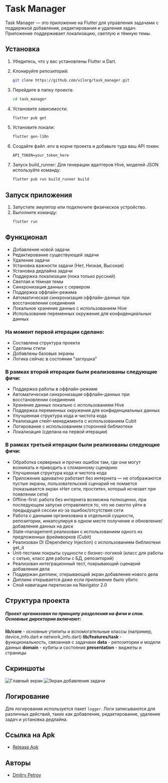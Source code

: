 # Task Manager

Task Manager — это приложение на Flutter для управления задачами с поддержкой добавления, редактирования и удаления задач. Приложение поддерживает локализацию, светлую и тёмную темы.

## Установка

1. Убедитесь, что у вас установлены Flutter и Dart.

2. Клонируйте репозиторий:
   ```bash
   git clone https://github.com/vilorg/task_manager.git
   ```
3. Перейдите в папку проекта:
   ```bash
   cd task_manager
   ```
4. Установите зависимости:
   ```bash
   flutter pub get
   ```
5. Установите локали:
   ```bash
   flutter gen-l10n
   ```
6. Создайте файл .env в корне проекта и добавьте туда ваш API токен:
   ```dotenv
   API_TOKEN=your_token_here
   ```
7. Запуск build_runner:
   Для генерации адаптеров Hive, моделей JSON используйте команду:
   ```sh
   flutter pub run build_runner build
   ```

## Запуск приложения

1. Запустите эмулятор или подключите физическое устройство.
2. Выполните команду:
   ```bash
   flutter run
   ```

## Функционал

- Добавление новой задачи
- Редактирование существующей задачи
- Удаление задачи
- Установка важности задачи (Нет, Низкая, Высокая)
- Установка дедлайна задачи
- Поддержка локализации (пока только русский)
- Светлая и тёмная темы
- Синхронизация данных с сервером
- Поддержка оффлайн-режима
- Автоматическая синхронизация оффлайн-данных при восстановлении соединения
- Локальное хранение данных с использованием Hive
- Использование переменных окружения для конфиденциальных данных

### На момент первой итерации сделано:

- Составлена структура проекта
- Сделаны стили
- Добавлены базовые экраны
- Логика сейчас в состоянии "заглушка"

### В рамках второй итерации были реализованы следующие фичи:

- Поддержка работы в оффлайн-режиме
- Автоматическая синхронизация оффлайн-данных при восстановлении соединения
- Хранение данных локально с использованием Hive
- Поддержка переменных окружения для конфиденциальных данных
- Улучшенная структура кода и чистота кода
- Реализация стейт-менеджмента с использованием Cubit
- Логирование с использованием сторонней библиотеки
- Локализация (сделана на первой итерации)

### В рамках третьей итерации были реализованы следующие фичи:

- Обработка серверных и прочих ошибок там, где они могут возникать и приводить к сломанному сценарию
- Улучшенная структура кода и чистота кода
- Приложение адекватно работает без интернета — не отображаются пустые экраны, пользовательский сценарий не ломается (показывается экран «Нет сети, простите», который исчезает при появлении сети)
- Offline-first: работа без интернета возможна полноценно, при последующем запуске отправляется то, что не смогло уйти в предыдущей сессии из-за ошибок/отсутствия сети
- Работа с данными организована в отдельной сущности, репозитории, инкапсулируя в одном месте получение и обновление/добавление данных на диск
- State-management реализован с использованием одного из предложенных фреймворков (Cubit)
- Реализован DI (Dependency Injection) с использованием библиотеки get_it
- Unit-тестами покрыты сущности с бизнес-логикой (класс для работы с сетью, класс для работы с БД, репозиторий)
- Реализован интеграционный тест, покрывающий сценарий добавления дела
- Поддержан диплинк, открывающий экран добавления нового дела
- Диплинк открывается даже если приложение было убито
- Слой навигации переписан на Navigator 2.0

## Структура проекта

##### Проект организован по принципу разделения на фичи и слои. Основные директории включают:

**lib/core** - основные утилиты и вспомогательные классы (например, device_info.dart и network_info.dart)
**lib/features/task** - функциональность, связанная с задачами
**data** - репозитории и модели данных
**domain** - кубиты и состояния
**presentation** - виджеты и страницы

<!-- ![Структура](https://raw.githubusercontent.com/vilorg/task_manager/c07557f39562d94d23fa8754256a9fff7c05e0c3/structure.png) -->

## Скриншоты

![Главный экран](https://raw.githubusercontent.com/vilorg/task_manager/c07557f39562d94d23fa8754256a9fff7c05e0c3/main.png)
![Экран добавления задачи](https://raw.githubusercontent.com/vilorg/task_manager/c07557f39562d94d23fa8754256a9fff7c05e0c3/add_task.png)

## Логирование

Для логирования используется пакет `logger`. Логи записываются для различных действий, таких как добавление, редактирование, удаление задач и установка дедлайна.

## Ссылка на Apk

- [Release Apk](https://drive.google.com/file/d/1wjXPV8shUUWd3qvbQbJYI3JVPkQ8kBgn/view?usp=sharing)

## Авторы

- [Dmitry Petrov](https://github.com/vilorg)
